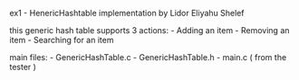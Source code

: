 ex1 - HenericHashtable implementation by Lidor Eliyahu Shelef

this generic hash table supports 3 actions:
    - Adding an item
    - Removing an item
    - Searching for an item

main files:
    - GenericHashTable.c
    - GenericHashTable.h
    - main.c    ( from the tester )
